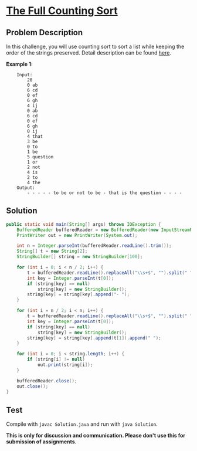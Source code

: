 # [The Full Counting Sort][title]

## Problem Description

In this challenge, you will use counting sort to sort a list while keeping the order of the strings preserved. Detail description can be found [here][title]. 

**Example 1:**

```
    Input: 
        20
        0 ab
        6 cd
        0 ef
        6 gh
        4 ij
        0 ab
        6 cd
        0 ef
        6 gh
        0 ij
        4 that
        3 be
        0 to
        1 be
        5 question
        1 or
        2 not
        4 is
        2 to
        4 the
    Output:
        - - - - - to be or not to be - that is the question - - - -
```

## Solution

```java
public static void main(String[] args) throws IOException {
    BufferedReader bufferedReader = new BufferedReader(new InputStreamReader(System.in));
    PrintWriter out = new PrintWriter(System.out);

    int n = Integer.parseInt(bufferedReader.readLine().trim());
    String[] t = new String[2];
    StringBuilder[] string = new StringBuilder[100];

    for (int i = 0; i < n / 2; i++) {
        t = bufferedReader.readLine().replaceAll("\\s+$", "").split(" ");
        int key = Integer.parseInt(t[0]);
        if (string[key] == null)
            string[key] = new StringBuilder();
        string[key] = string[key].append("- ");
    }

    for (int i = n / 2; i < n; i++) {
        t = bufferedReader.readLine().replaceAll("\\s+$", "").split(" ");
        int key = Integer.parseInt(t[0]);
        if (string[key] == null)
            string[key] = new StringBuilder();
        string[key] = string[key].append(t[1]).append(" ");
    }

    for (int i = 0; i < string.length; i++) {
        if (string[i] != null)
            out.print(string[i]);
    }

    bufferedReader.close();
    out.close();
}
```

## Test

Compile with `javac Solution.java` and run with `java Solution`.


**This is only for discussion and communication. Please don't use this for submission of assignments.**

[title]: https://www.hackerrank.com/challenges/countingsort4